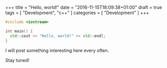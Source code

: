 +++
title = "Hello, world!"
date = "2016-11-15T18:09:38+01:00"
draft = true
tags = [ "Development", "c++" ]
categories = [ "Development" ]
+++

```c++
#include <iostream>

int main() {
  std::cout << "Hello, world!" << std::endl;
}
```

I will post something interesting here every often.

Stay tuned!
